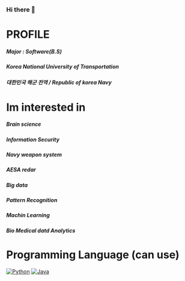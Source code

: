 ### Hi there 👋

<!--
**YangHamin/YangHamin** is a ✨ _special_ ✨ repository because its `README.md` (this file) appears on your GitHub profile.

Here are some ideas to get you started:

- 🔭 I’m currently working on ...
- 🌱 I’m currently learning ...
- 👯 I’m looking to collaborate on ...
- 🤔 I’m looking for help with ...
- 💬 Ask me about ...
- 📫 How to reach me: ...
- 😄 Pronouns: ...
- ⚡ Fun fact: ...
-->
PROFILE
=======
##### Major : Software(B.S)
##### Korea National University of Transportation 
##### 대한민국 해군 전역 / Republic of korea Navy 

Im interested in 
====
##### Brain science
##### Information Security
##### Navy weapon system
##### AESA redar
##### Big data
##### Pattern Recognition
##### Machin Learning
##### Bio Medical datd Analytics

Programming Language (can use)
====
[![Python](https://img.shields.io/badge/Python-3776AB?style=flat-square&logo=Python&logoColor=white)]()
[![Java](https://img.shields.io/badge/Java-007396?style=flat-square&logo=Java&logoColor=white)]()
